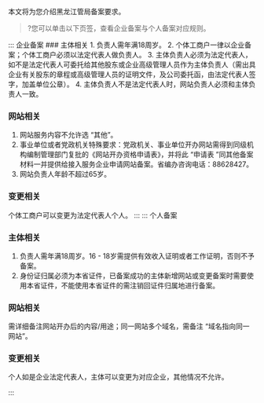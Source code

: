 本文将为您介绍黑龙江管局备案要求。
>?您可以单击以下页签，查看企业备案与个人备案对应规则。


<dx-tabs>
::: 企业备案
### 主体相关
1. 负责人需年满18周岁。
2. 个体工商户一律以企业备案；个体工商户必须以法定代表人做负责人。
3. 主体负责人必须为法定代表人，如不是法定代表人可委托给其他股东或企业高级管理人员作为主体负责人（需出具企业有关股东的章程或高级管理人员的证明文件，及公司委托函，由法定代表人签字，加盖单位公章）。
4. 主体负责人不是法定代表人时，网站负责人必须和主体负责人一致。

### 网站相关
1. 网站服务内容不允许选 “其他”。
2. 事业单位或者党政机关特殊要求：党政机关、事业单位开办网站需得到同级机构编制管理部门复批的《网站开办资格申请表》，并将此 “申请表 ”同其他备案材料一并提供给接入服务企业申请网站备案。省编办咨询电话：88628427。
3. 网站负责人年龄不超过65岁。

### 变更相关
个体工商户可以变更为法定代表人个人。
:::
::: 个人备案
### 主体相关
1. 负责人需年满18周岁。16 - 18岁需提供有效收入证明或者工作证明，否则不予备案。
2. 身份证归属必须为本省证件，已备案成功的主体新增网站或变更备案时需要使用本省证件，不能使用本省证件的需注销回证件归属地进行备案。

### 网站相关
需详细备注网站开办后的内容/用途；同一网站多个域名，需备注 “域名指向同一网站”。

### 变更相关
个人如是企业法定代表人，主体可以变更为对应企业，其他情况不允许。

:::
</dx-tabs>


